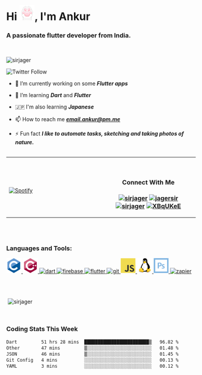 <h1 align="left">Hi <img src="https://github.com/SirJager/SirJager/blob/master/assets/giphy.gif"height="40px" width="40px">, I'm Ankur</h1>
<h3 align="left">A passionate flutter developer from India.</h3>
<br/>
<p align="left"> <img src="https://komarev.com/ghpvc/?username=sirjager&label=Profile%20views&color=0e75b6&style=flat" alt="sirjager" /> </p>

![Twitter Follow](https://img.shields.io/twitter/follow/SirJager?color=1DA1F2&logo=Twitter&style=for-the-badge)
<br/>

- 🔭 I’m currently working on some ***Flutter apps***

- 🌱 I’m learning ***Dart*** and ***Flutter***

- 🇯🇵 I'm also learning ***Japanese***

- 📫 How to reach me ***email.ankur@pm.me***

- ⚡ Fun fact ***I like to automate tasks, sketching and taking photos of nature.***
<br/><br/>

<table width="100%"> 
  <tr>
  <td width="50%"> 
    
&nbsp; <br> [![Spotify](https://novatorem-sirjager.vercel.app/api/spotify)](https://open.spotify.com/user/nbu8p1woqzxhw479gixupxkw9)
     
  </td>
  <td width="50%">

<br><h3 align="center">Connect With Me<br><br>
 <a href="https://twitter.com/sirjager" target="blank"><img align="center" src="https://raw.githubusercontent.com/rahuldkjain/github-profile-readme-generator/master/src/images/icons/Social/twitter.svg" alt="sirjager" height="30" width="40" /></a>
<a href="https://fb.com/jagersir" target="blank"><img align="center" src="https://raw.githubusercontent.com/rahuldkjain/github-profile-readme-generator/master/src/images/icons/Social/facebook.svg" alt="jagersir" height="30" width="40" /></a>
<a href="https://instagram.com/sirjager" target="blank"><img align="center" src="https://raw.githubusercontent.com/rahuldkjain/github-profile-readme-generator/master/src/images/icons/Social/instagram.svg" alt="sirjager" height="30" width="40" /></a>
<a href="https://discord.gg/XBqUKeE" target="blank"><img align="center" src="https://raw.githubusercontent.com/rahuldkjain/github-profile-readme-generator/master/src/images/icons/Social/discord.svg" alt="XBqUKeE" height="30" width="40" /></a>
</h3>
  </td>
  </table>

[//]: <> (The `&nbsp;` is to have Aphelion take up more space)
[//]: <> (Old Visits: https://badges.pufler.dev/visits/novatorem/novatorem?logo=GitHub&label=github%20visits&color=336699&logoColor=white&style=flat-square)


<br/><br/>
<h3 align="left">Languages and Tools:</h3>
<p align="left"> <a href="https://www.cprogramming.com/" target="_blank"> <img src="https://raw.githubusercontent.com/devicons/devicon/master/icons/c/c-original.svg" alt="c" width="40" height="40"/> </a> <a href="https://www.w3schools.com/cpp/" target="_blank"> <img src="https://raw.githubusercontent.com/devicons/devicon/master/icons/cplusplus/cplusplus-original.svg" alt="cplusplus" width="40" height="40"/> </a> <a href="https://dart.dev" target="_blank"> <img src="https://www.vectorlogo.zone/logos/dartlang/dartlang-icon.svg" alt="dart" width="40" height="40"/> </a> <a href="https://firebase.google.com/" target="_blank"> <img src="https://www.vectorlogo.zone/logos/firebase/firebase-icon.svg" alt="firebase" width="40" height="40"/> </a> <a href="https://flutter.dev" target="_blank"> <img src="https://www.vectorlogo.zone/logos/flutterio/flutterio-icon.svg" alt="flutter" width="40" height="40"/> </a> <a href="https://git-scm.com/" target="_blank"> <img src="https://www.vectorlogo.zone/logos/git-scm/git-scm-icon.svg" alt="git" width="40" height="40"/> </a> <a href="https://developer.mozilla.org/en-US/docs/Web/JavaScript" target="_blank"> <img src="https://raw.githubusercontent.com/devicons/devicon/master/icons/javascript/javascript-original.svg" alt="javascript" width="40" height="40"/> </a> <a href="https://www.linux.org/" target="_blank"> <img src="https://raw.githubusercontent.com/devicons/devicon/master/icons/linux/linux-original.svg" alt="linux" width="40" height="40"/> </a> <a href="https://www.photoshop.com/en" target="_blank"> <img src="https://raw.githubusercontent.com/devicons/devicon/master/icons/photoshop/photoshop-line.svg" alt="photoshop" width="40" height="40"/> </a> <a href="https://zapier.com" target="_blank"> <img src="https://www.vectorlogo.zone/logos/zapier/zapier-icon.svg" alt="zapier" width="40" height="40"/> </a> </p>
<br/><br/>

<p>&nbsp;<img align="center" src="https://github-readme-stats.vercel.app/api?username=sirjager&show_icons=true&locale=en&theme=tokyonight&count_private=true" alt="sirjager" /></p>
<br/>



### Coding Stats This Week
<!--START_SECTION:waka-->
```text
Dart         51 hrs 28 mins  ████████████████████████▒   96.82 % 
Other        47 mins         ▒░░░░░░░░░░░░░░░░░░░░░░░░   01.48 % 
JSON         46 mins         ▒░░░░░░░░░░░░░░░░░░░░░░░░   01.45 % 
Git Config   4 mins          ░░░░░░░░░░░░░░░░░░░░░░░░░   00.13 % 
YAML         3 mins          ░░░░░░░░░░░░░░░░░░░░░░░░░   00.12 % 
```
<!--END_SECTION:waka-->
<br/>
